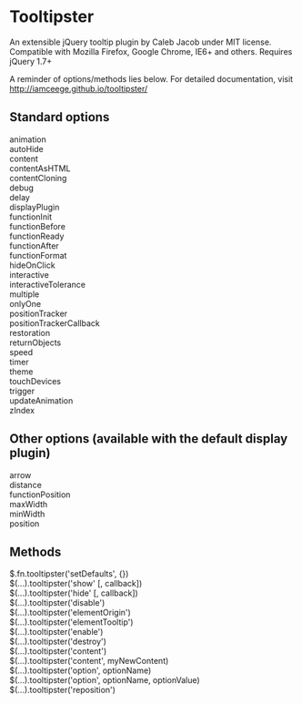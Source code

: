 Tooltipster
===========

An extensible jQuery tooltip plugin by Caleb Jacob under MIT license.  
Compatible with Mozilla Firefox, Google Chrome, IE6+ and others. Requires jQuery 1.7+

A reminder of options/methods lies below. For detailed documentation, visit http://iamceege.github.io/tooltipster/

Standard options
-------------------------

animation  
autoHide  
content  
contentAsHTML  
contentCloning  
debug  
delay  
displayPlugin  
functionInit  
functionBefore  
functionReady  
functionAfter  
functionFormat  
hideOnClick  
interactive  
interactiveTolerance  
multiple  
onlyOne  
positionTracker  
positionTrackerCallback  
restoration  
returnObjects  
speed  
timer  
theme  
touchDevices  
trigger  
updateAnimation  
zIndex  

Other options (available with the default display plugin)
-------------------------

arrow  
distance  
functionPosition  
maxWidth  
minWidth  
position  

Methods
-------------------------

$.fn.tooltipster('setDefaults', {})  
$(...).tooltipster('show' [, callback])  
$(...).tooltipster('hide' [, callback])  
$(...).tooltipster('disable')  
$(...).tooltipster('elementOrigin')  
$(...).tooltipster('elementTooltip')  
$(...).tooltipster('enable')  
$(...).tooltipster('destroy')  
$(...).tooltipster('content')  
$(...).tooltipster('content', myNewContent)  
$(...).tooltipster('option', optionName)  
$(...).tooltipster('option', optionName, optionValue)  
$(...).tooltipster('reposition')  